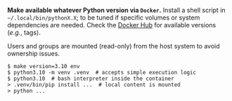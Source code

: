 **Make available whatever Python version via `Docker`.** Install a shell script in
`~/.local/bin/pythonX.X`; to be tuned if specific volumes or system dependencies are
needed. Check the [Docker Hub](https://hub.docker.com/_/python) for available versions
(_e.g._, tags).

Users and groups are mounted (read-only) from the host system to avoid ownership issues.

```shell
$ make version=3.10 env
$ python3.10 -m venv .venv  # accepts simple execution logic
$ python3.10  # bash interpreter inside the container
> .venv/bin/pip install ...  # local content is mounted
> python ...
```
